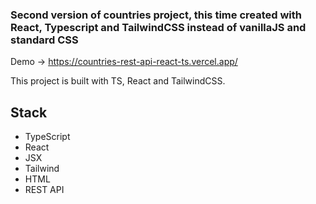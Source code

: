 ### Second version of countries project, this time created with React, Typescript and TailwindCSS instead of vanillaJS and standard CSS

Demo -> https://countries-rest-api-react-ts.vercel.app/

This project is built with TS, React and TailwindCSS.

## Stack

<ul>
<li>TypeScript</li>
<li>React</li>
<li>JSX</li>
<li>Tailwind</li>
<li>HTML</li>
<li>REST API</li>
</ul>
